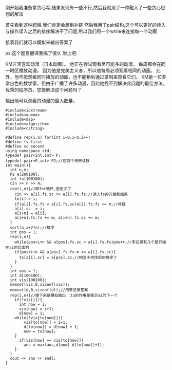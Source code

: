 刚开始我准备拿贪心写,结果发现有一些不行,然后我就用了一种融入了一些贪心思想的解法

首先看到这种题目,我们肯定会想到补链
然后我用了pair结构,这个可以更好的读入与操作读入之后的排序解决不了问题,所以我们用一个while来连接每一个动画

接着我们就可以模拟来输出答案了

ps:这个题目翻译我搞了很久
附上吧:

KM非常喜欢动漫（日本动画）。
他正在尝试观看尽可能多的动漫。
每周都会在同一时区播放动漫。
因为他是完美主义者，所以他每周必须观看相同的动画。
此外，他不能观看同时播放的动画，也不能稍后通过录制来观看它们。
KM是一位非常出色的数学家，但由于广播了许多动漫，因此他找不到解决此问题的最佳方法。
优秀的程序员，您能解决这个问题吗？

输出他可以观看的动漫的最大数量。
```
#include<iostream>
#include<queue>
#include<map>
#include<algorithm>
#include<cstring>
 
#define rep(i,n) for(int i=0;i<n;i++)
#define fs first
#define sc second
using namespace std;
typedef pair<int,int> P; 
typedef pair<P,int> P2;//这两个用来读数 
int main(){
  int n,m;
  P2 a[200100];
  int to[100100];
  cin >> n >> m;
  rep(i,n){//即for循环,宏定义了 
    cin >> a[i].fs.sc >> a[i].fs.fs;//读入fs的开始和结束 
	to[i] = i; 
    if(a[i].fs.fs < a[i].fs.sc)a[i].fs.fs += m;//补链 
    a[i].sc  = i;
    a[i+n] = a[i];
    a[i+n].fs.fs += m; a[i+n].fs.sc += m;
  }
  sort(a,a+2*n);//排序 
  int pos = 1;
  rep(i,n){
    while(pos<i+n && a[pos].fs.sc < a[i].fs.fs)pos++;//来记录有几个是开始在ai的后面的 
    if(pos<i+n && a[pos].fs.fs-m <= a[i].fs.sc){
      to[a[i].sc] = a[pos].sc;//相当于排序后的排序了 
    }
  }
  int ans = 1;
  int d[100100];
  int vis[100100];
  memset(vis,0,sizeof(vis));
  memset(d,0,sizeof(d));//用来记录答案 
  rep(i,n){//接下来是模拟输出 ,to的作用是表示ai的下一个 
    if(!vis[i]){
      int now = i;
      vis[now] = i+1;
      d[now] = 1;
    while(!vis[to[now]]){
		vis[to[now]] = i+1;
		d[to[now]] = d[now] + 1;
		now = to[now];
    }
      if(vis[now] == vis[to[now]])
	  	ans = max(ans,d[now]-d[to[now]]+1);
    }
  }
  cout << ans << endl;
}
```
